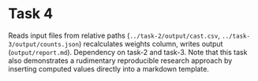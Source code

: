 # Task 4

Reads input files from relative paths (`../task-2/output/cast.csv`, `../task-3/output/counts.json`) recalculates weights column, writes output (`output/report.md`). Dependency on task-2 and task-3. Note that this task also demonstrates a rudimentary reproducible research approach by inserting computed values directly into a markdown template.


<!-- done -->
